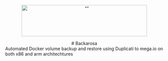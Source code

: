 <p align="center"><img src="http://cloud.lrgex.com/s/mCxTfnA2bikjYyZ/download/Dark%20Full%20Logo.png" alt= “” width="400" height="100"></p>

<div align="center"># Backarosa</div>
Automated Docker volume backup and restore using Duplicati to mega.io on both x86 and arm architechtures 
